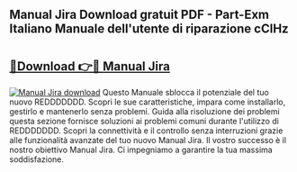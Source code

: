 ## Manual Jira Download gratuit PDF - Part-Exm Italiano Manuale dell'utente di riparazione cClHz

# <h2><a href="http://dfadfi.blite.top/?on=Manual+Jira">🔗Download 👉🔴 Manual Jira</a></h2>

[![Manual Jira download](https://i.imgur.com/lujVjoI.png)](http://dfadfi.blite.top/?on=Manual+Jira)
Questo Manuale sblocca il potenziale del tuo nuovo REDDDDDDD. Scopri le sue caratteristiche, impara come installarlo, gestirlo e mantenerlo senza problemi. Guida alla risoluzione dei problemi questa sezione fornisce soluzioni ai problemi comuni durante l'utilizzo di REDDDDDDD. Scopri la connettività e il controllo senza interruzioni grazie alle funzionalità avanzate del tuo nuovo Manual Jira. Il vostro successo è il nostro obiettivo Manual Jira. Ci impegniamo a garantire la tua massima soddisfazione.
